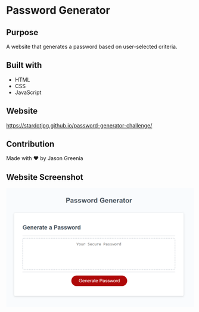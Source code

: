 # Password Generator

## Purpose
A website that generates a password based on user-selected criteria.

## Built with
* HTML
* CSS
* JavaScript

## Website
https://stardotjpg.github.io/password-generator-challenge/

## Contribution
Made with ❤️ by Jason Greenia

## Website Screenshot
![Website Screenshot](assets/img/website-screenshot.png?raw=true)

